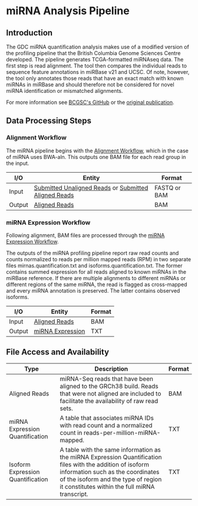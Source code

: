 # miRNA Analysis Pipeline

## Introduction
The GDC miRNA quantification analysis makes use of a modified version of the profiling pipeline that the British Columbia Genome Sciences Centre developed.  The pipeline generates TCGA-formatted miRNAseq data. The first step is read alignment. The tool then compares the individual reads to sequence feature annotations in miRBase v21 and UCSC. Of note, however, the tool only annotates those reads that have an exact match with known miRNAs in miRBase and should therefore not be considered for novel miRNA identification or mismatched alignments.

For more information see [BCGSC's GitHub](https://github.com/bcgsc/mirna) or the [original publication](http://nar.oxfordjournals.org/content/early/2015/08/13/nar.gkv808.full).


## Data Processing Steps

### Alignment Workflow
The miRNA pipeline begins with the [Alignment Workflow](/Data_Dictionary/viewer/#?view=table-definition-view&id=alignment_workflow), which in the case of miRNA uses BWA-aln. This outputs one BAM file for each read group in the input.

| I/O | Entity | Format |
|---|---|---|
| Input | [Submitted Unaligned Reads](/Data_Dictionary/viewer/#?view=table-definition-view&id=submitted_unaligned_reads) or [Submitted Aligned Reads](/Data_Dictionary/viewer/#?view=table-definition-view&id=submitted_aligned_reads) |  FASTQ or BAM |
| Output | [Aligned Reads](/Data_Dictionary/viewer/#?view=table-definition-view&id=aligned_reads) | BAM  |


### miRNA Expression Workflow
Following alignment, BAM files are processed through the [miRNA Expression Workflow](/Data_Dictionary/viewer/#?view=table-definition-view&id=mirna_expression_workflow).

The outputs of the miRNA profiling pipeline report raw read counts and counts normalized to reads per million mapped reads (RPM) in two separate files mirnas.quantification.txt and isoforms.quantification.txt. The former contains summed expression for all reads aligned to known miRNAs in the miRBase reference. If there are multiple alignments to different miRNAs or different regions of the same miRNA, the read is flagged as cross-mapped and every miRNA annotation is preserved. The latter contains observed isoforms.

| I/O | Entity | Format |
|---|---|---|
| Input | [Aligned Reads](/Data_Dictionary/viewer/#?view=table-definition-view&id=aligned_reads) |  BAM |
| Output | [miRNA Expression](/Data_Dictionary/viewer/#?view=table-definition-view&id=mirna_expression) | TXT  |

## File Access and Availability

| Type | Description | Format |
|---|---|---|
| Aligned Reads | miRNA-Seq reads that have been aligned to the GRCh38 build. Reads that were not aligned are included to facilitate the availability of raw read sets.|  BAM |
| miRNA Expression Quantification | A table that associates miRNA IDs with read count and a normalized count in reads-per-million-miRNA-mapped. |  TXT |
| Isoform Expression Quantification | A table with the same information as the miRNA Expression Quantification files with the addition of isoform information such as the coordinates of the isoform and the type of region it constitutes within the full miRNA transcript.  |  TXT |
